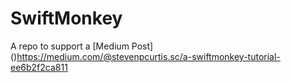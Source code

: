 # SwiftMonkey

A repo to support a [Medium Post] ()https://medium.com/@stevenpcurtis.sc/a-swiftmonkey-tutorial-ee6b2f2ca811
